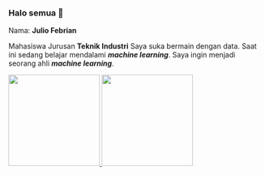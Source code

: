 ### Halo semua 👋
Nama: **Julio Febrian**

Mahasiswa Jurusan **Teknik Industri**
Saya suka bermain dengan data.
Saat ini sedang belajar mendalami __*machine learning*__.
Saya ingin menjadi seorang ahli __*machine learning*__.

<p align="left">
<a href="https://github.com/JulioFebrian">
  <img height="180em" src="https://github-readme-stats-eight-theta.vercel.app/api?username=dimasmds&show_icons=true&theme=algolia&include_all_commits=true&count_private=true"/>
  <img height="180em" src="https://github-readme-stats-eight-theta.vercel.app/api/top-langs/?username=dimasmds&layout=compact&langs_count=8&theme=algolia"/>
</a>
</p>
